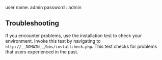 user name: admin
password : admin

## Troubleshooting

If you encounter problems, use the installation test to check your environment. Invoke this test by navigating to `http://__DOMAIN__/bbs/installcheck.php`. This test checks for problems that users experienced in the past.
